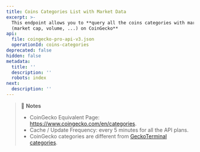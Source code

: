 ```yaml
---
title: Coins Categories List with Market Data
excerpt: >-
  This endpoint allows you to **query all the coins categories with market data
  (market cap, volume, ...) on CoinGecko**
api:
  file: coingecko-pro-api-v3.json
  operationId: coins-categories
deprecated: false
hidden: false
metadata:
  title: ''
  description: ''
  robots: index
next:
  description: ''
---
```

> 📘 **Notes**
> 
> - CoinGecko Equivalent Page: <https://www.coingecko.com/en/categories>.
> - Cache / Update Frequency: every 5 minutes for all the API plans.
> - CoinGecko categories are different from [GeckoTerminal categories](https://docs.coingecko.com/reference/categories-list).